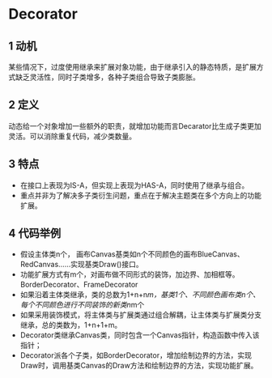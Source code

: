 # Decorator
## 1 动机
某些情况下，过度使用继承来扩展对象功能，由于继承引入的静态特质，是扩展方式缺乏灵活性，同时子类增多，各种子类组合导致子类膨胀。
## 2 定义
动态给一个对象增加一些额外的职责，就增加功能而言Decarator比生成子类更加灵活。可以消除重复代码，减少类数量。
## 3 特点
- 在接口上表现为IS-A，但实现上表现为HAS-A，同时使用了继承与组合。
- 重点并非为了解决多子类衍生问题，重点在于解决主题类在多个方向上的功能扩展。
## 4 代码举例
- 假设主体类n个， 画布Canvas基类如n个不同颜色的画布BlueCanvas、RedCanvas……实现基类Draw()接口。
- 功能扩展方式有m个，对画布做不同形式的装饰，加边界、加相框等。BorderDecorator、FrameDecorator
- 如果沿着主体类继承，类的总数为1+n+n*m，基类1个、不同颜色画布类n个、每个不同颜色进行不同装饰的新类n*m个
- 如果采用装饰模式，将主体类与扩展类通过组合解耦，让主体类与扩展类分支继承，总的类数为，1+n+1+m。
- Decorator类继承Canvas类，同时包含一个Canvas指针，构造函数中传入该指针；
- Decorator派各个子类，如BorderDecorator，增加绘制边界的方法，实现Draw时，调用基类Canvas的Draw方法和绘制边界的方法，实现功能扩展。